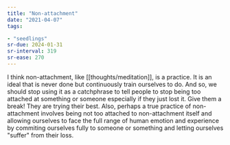 ```yaml
---
title: "Non-attachment"
date: "2021-04-07"
tags:

- "seedlings"
sr-due: 2024-01-31
sr-interval: 319
sr-ease: 270
---
```


I think non-attachment, like [[thoughts/meditation]], is a practice. It is an ideal that is never done but continuously train ourselves to do. And so, we should stop using it as a catchphrase to tell people to stop being too attached at something or someone especially if they just lost it. Give them a break! They are trying their best. Also, perhaps a true practice of non-attachment involves being not too attached to non-attachment itself and allowing ourselves to face the full range of human emotion and experience by commiting ourselves fully to someone or something and letting ourselves "suffer" from their loss.

